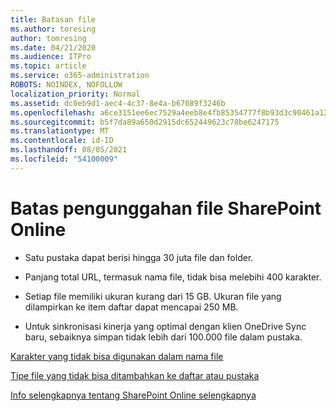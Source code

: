 ```yaml
---
title: Batasan file
ms.author: toresing
author: tomresing
ms.date: 04/21/2020
ms.audience: ITPro
ms.topic: article
ms.service: o365-administration
ROBOTS: NOINDEX, NOFOLLOW
localization_priority: Normal
ms.assetid: dc0eb9d1-aec4-4c37-8e4a-b67089f3246b
ms.openlocfilehash: a6ce3151ee6ec7529a4eeb8e4fb85354777f8b93d3c90461a12518af680ae60f
ms.sourcegitcommit: b5f7da89a650d2915dc652449623c78be6247175
ms.translationtype: MT
ms.contentlocale: id-ID
ms.lasthandoff: 08/05/2021
ms.locfileid: "54100009"
---
```

# <a name="file-upload-limits-in-sharepoint-online"></a>Batas pengunggahan file SharePoint Online

- Satu pustaka dapat berisi hingga 30 juta file dan folder.
    
- Panjang total URL, termasuk nama file, tidak bisa melebihi 400 karakter.
    
- Setiap file memiliki ukuran kurang dari 15 GB. Ukuran file yang dilampirkan ke item daftar dapat mencapai 250 MB.
    
- Untuk sinkronisasi kinerja yang optimal dengan klien OneDrive Sync baru, sebaiknya simpan tidak lebih dari 100.000 file dalam pustaka. 
    
[Karakter yang tidak bisa digunakan dalam nama file](https://go.microsoft.com/fwlink/?linkid=866430)
  
[Tipe file yang tidak bisa ditambahkan ke daftar atau pustaka](https://go.microsoft.com/fwlink/?linkid=273757)
  
[Info selengkapnya tentang SharePoint Online selengkapnya](https://go.microsoft.com/fwlink/?linkid=271273)
  

